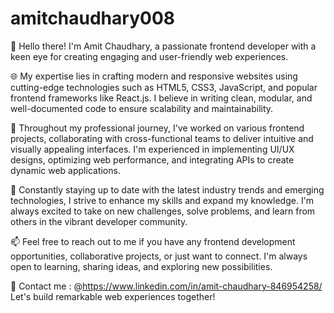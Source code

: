 # amitchaudhary008

👋 Hello there! I'm Amit Chaudhary, a passionate frontend developer with a keen eye for creating engaging and user-friendly web experiences.

🌐 My expertise lies in crafting modern and responsive websites using cutting-edge technologies such as HTML5, CSS3, JavaScript, and popular frontend frameworks like React.js. I believe in writing clean, modular, and well-documented code to ensure scalability and maintainability.

💼 Throughout my professional journey, I've worked on various frontend projects, collaborating with cross-functional teams to deliver intuitive and visually appealing interfaces. I'm experienced in implementing UI/UX designs, optimizing web performance, and integrating APIs to create dynamic web applications.

🚀 Constantly staying up to date with the latest industry trends and emerging technologies, I strive to enhance my skills and expand my knowledge. I'm always excited to take on new challenges, solve problems, and learn from others in the vibrant developer community.

📫 Feel free to reach out to me if you have any frontend development opportunities, collaborative projects, or just want to connect. I'm always open to learning, sharing ideas, and exploring new possibilities.

🔗 Contact me : @https://www.linkedin.com/in/amit-chaudhary-846954258/
              Let's build remarkable web experiences together!

